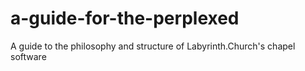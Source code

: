 # a-guide-for-the-perplexed
A guide to the philosophy and structure of Labyrinth.Church's chapel software 
